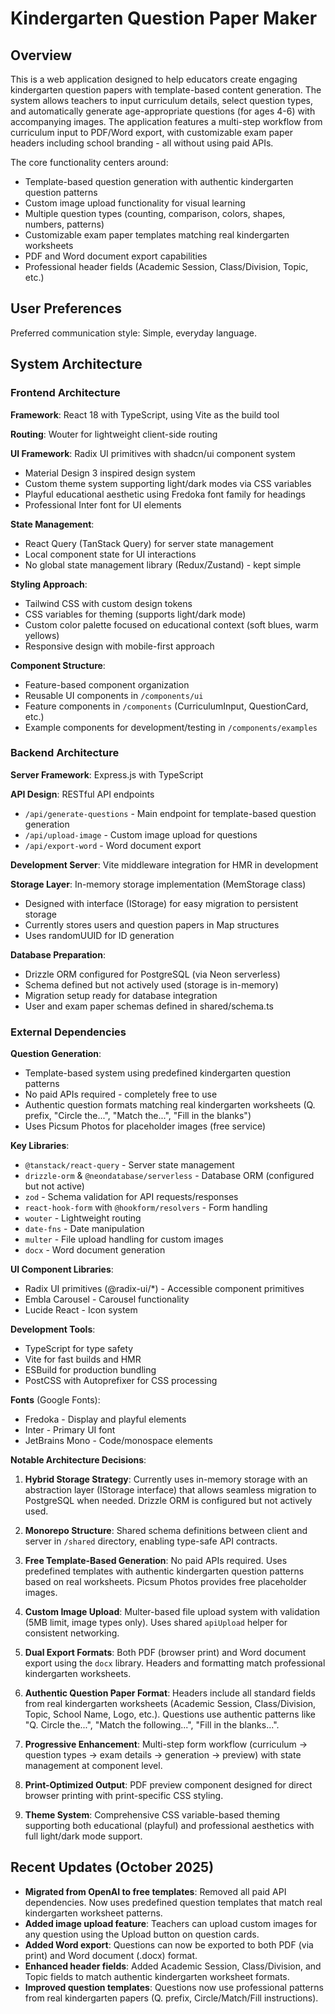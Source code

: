 # Kindergarten Question Paper Maker

## Overview

This is a web application designed to help educators create engaging kindergarten question papers with template-based content generation. The system allows teachers to input curriculum details, select question types, and automatically generate age-appropriate questions (for ages 4-6) with accompanying images. The application features a multi-step workflow from curriculum input to PDF/Word export, with customizable exam paper headers including school branding - all without using paid APIs.

The core functionality centers around:
- Template-based question generation with authentic kindergarten question patterns
- Custom image upload functionality for visual learning
- Multiple question types (counting, comparison, colors, shapes, numbers, patterns)
- Customizable exam paper templates matching real kindergarten worksheets
- PDF and Word document export capabilities
- Professional header fields (Academic Session, Class/Division, Topic, etc.)

## User Preferences

Preferred communication style: Simple, everyday language.

## System Architecture

### Frontend Architecture

**Framework**: React 18 with TypeScript, using Vite as the build tool

**Routing**: Wouter for lightweight client-side routing

**UI Framework**: Radix UI primitives with shadcn/ui component system
- Material Design 3 inspired design system
- Custom theme system supporting light/dark modes via CSS variables
- Playful educational aesthetic using Fredoka font family for headings
- Professional Inter font for UI elements

**State Management**:
- React Query (TanStack Query) for server state management
- Local component state for UI interactions
- No global state management library (Redux/Zustand) - kept simple

**Styling Approach**:
- Tailwind CSS with custom design tokens
- CSS variables for theming (supports light/dark mode)
- Custom color palette focused on educational context (soft blues, warm yellows)
- Responsive design with mobile-first approach

**Component Structure**:
- Feature-based component organization
- Reusable UI components in `/components/ui`
- Feature components in `/components` (CurriculumInput, QuestionCard, etc.)
- Example components for development/testing in `/components/examples`

### Backend Architecture

**Server Framework**: Express.js with TypeScript

**API Design**: RESTful API endpoints
- `/api/generate-questions` - Main endpoint for template-based question generation
- `/api/upload-image` - Custom image upload for questions
- `/api/export-word` - Word document export

**Development Server**: Vite middleware integration for HMR in development

**Storage Layer**: In-memory storage implementation (MemStorage class)
- Designed with interface (IStorage) for easy migration to persistent storage
- Currently stores users and question papers in Map structures
- Uses randomUUID for ID generation

**Database Preparation**:
- Drizzle ORM configured for PostgreSQL (via Neon serverless)
- Schema defined but not actively used (storage is in-memory)
- Migration setup ready for database integration
- User and exam paper schemas defined in shared/schema.ts

### External Dependencies

**Question Generation**:
- Template-based system using predefined kindergarten question patterns
- No paid APIs required - completely free to use
- Authentic question formats matching real kindergarten worksheets (Q. prefix, "Circle the...", "Match the...", "Fill in the blanks")
- Uses Picsum Photos for placeholder images (free service)

**Key Libraries**:
- `@tanstack/react-query` - Server state management
- `drizzle-orm` & `@neondatabase/serverless` - Database ORM (configured but not active)
- `zod` - Schema validation for API requests/responses
- `react-hook-form` with `@hookform/resolvers` - Form handling
- `wouter` - Lightweight routing
- `date-fns` - Date manipulation
- `multer` - File upload handling for custom images
- `docx` - Word document generation

**UI Component Libraries**:
- Radix UI primitives (@radix-ui/*) - Accessible component primitives
- Embla Carousel - Carousel functionality
- Lucide React - Icon system

**Development Tools**:
- TypeScript for type safety
- Vite for fast builds and HMR
- ESBuild for production bundling
- PostCSS with Autoprefixer for CSS processing

**Fonts** (Google Fonts):
- Fredoka - Display and playful elements
- Inter - Primary UI font
- JetBrains Mono - Code/monospace elements

**Notable Architecture Decisions**:

1. **Hybrid Storage Strategy**: Currently uses in-memory storage with an abstraction layer (IStorage interface) that allows seamless migration to PostgreSQL when needed. Drizzle ORM is configured but not actively used.

2. **Monorepo Structure**: Shared schema definitions between client and server in `/shared` directory, enabling type-safe API contracts.

3. **Free Template-Based Generation**: No paid APIs required. Uses predefined templates with authentic kindergarten question patterns based on real worksheets. Picsum Photos provides free placeholder images.

4. **Custom Image Upload**: Multer-based file upload system with validation (5MB limit, image types only). Uses shared `apiUpload` helper for consistent networking.

5. **Dual Export Formats**: Both PDF (browser print) and Word document export using the `docx` library. Headers and formatting match professional kindergarten worksheets.

6. **Authentic Question Paper Format**: Headers include all standard fields from real kindergarten worksheets (Academic Session, Class/Division, Topic, School Name, Logo, etc.). Questions use authentic patterns like "Q. Circle the...", "Match the following...", "Fill in the blanks...".

7. **Progressive Enhancement**: Multi-step form workflow (curriculum → question types → exam details → generation → preview) with state management at component level.

8. **Print-Optimized Output**: PDF preview component designed for direct browser printing with print-specific CSS styling.

9. **Theme System**: Comprehensive CSS variable-based theming supporting both educational (playful) and professional aesthetics with full light/dark mode support.

## Recent Updates (October 2025)

- **Migrated from OpenAI to free templates**: Removed all paid API dependencies. Now uses predefined question templates that match real kindergarten worksheet patterns.
- **Added image upload feature**: Teachers can upload custom images for any question using the Upload button on question cards.
- **Added Word export**: Questions can now be exported to both PDF (via print) and Word document (.docx) format.
- **Enhanced header fields**: Added Academic Session, Class/Division, and Topic fields to match authentic kindergarten worksheet formats.
- **Improved question templates**: Questions now use professional patterns from real kindergarten papers (Q. prefix, Circle/Match/Fill instructions).